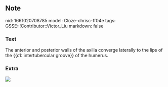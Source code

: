 ## Note
nid: 1661020708785
model: Cloze-chrisc-ff04e
tags: GSSE::!Contributor::Victor_Liu
markdown: false

### Text
The anterior and posterior walls of the axilla converge laterally to the lips of the {{c1::intertubercular groove}} of the humerus.

### Extra
<img src="The-axillary-inlet-1200x993.png">
